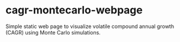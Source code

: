 # cagr-montecarlo-webpage
Simple static web page to visualize volatile compound annual growth (CAGR) using Monte Carlo simulations.
